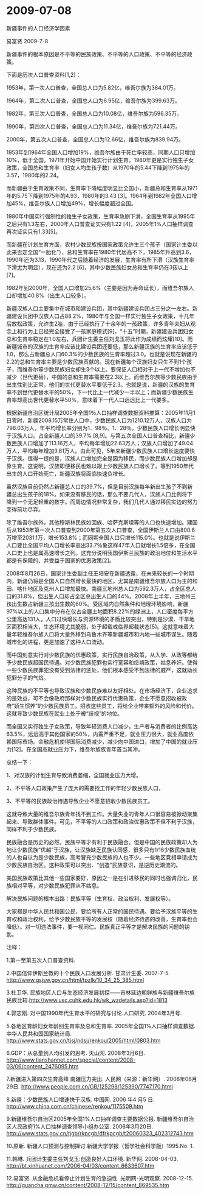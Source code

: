# 2009-07-08

新疆事件的人口经济学因素

易富贤 2009-7-8

新疆事件的根本原因是不平等的民族政策、不平等的人口政策、不平等的经济政策。

下面是历次人口普查资料[1,2]：

1953年，第一次人口普查，全国总人口为5.82亿，维吾尔族为364.01万。

1964年，第二次人口普查，全国总人口为6.95亿，维吾尔族为399.63万。

1982年，第三次人口普查，全国总人口为10.08亿，维吾尔族为596.35万。

1990年，第四次人口普查，全国总人口为11.34亿，维吾尔族为721.44万。

2000年，第五次人口普查，全国总人口为12.66亿，维吾尔族为839.94万。

1953年到1964年全国人口增加19%，维吾尔族由于死亡率较高，同期人口只增加10%，低于全国。1971年开始中国开始实行计划生育，1980年更是实行独生子女政策，全国总和生育率（妇女人均生孩子数）从1970年的5.44下降到1975年的3.57，1980年的2.24。

而新疆由于生育政策不同，生育率下降幅度明显比全国小，新疆总和生育率从1971年的5.75下降到1975年的4.93，1980年的3.43 [3]。1964年到1982年全国人口增加45%，维吾尔族人口增加49%，增长幅度超过全国。

1980年中国实行强制性的独生子女政策，生育率急剧下滑，全国生育率从1995年之后只有1.3左右，2000年人口普查证实只有1.22 [4]，2005年1%人口抽样调查再次证实只有1.33[5]。

而新疆在计划生育方面，农村少数民族按国家政策允许生三个孩子（国家计生委以此来否定全国“一胎化”），总和生育率在1980年代居高不下，1985年升高到3.6，1990年还为3.13，1990年代之后随着经济的发展，生育率有所下滑（汉族生育率下滑尤为明显），现在还为2.2 [6]，其中少数民族妇女总和生育率仍在3孩以上[7]。

1982年到2000年，全国人口增加25.6%（主要是因为寿命延长），而维吾尔族人口却增加40.8%（出生人口较多）。

新疆汉族人口主要集中在城市和建设兵团，其中新疆建设兵团占三分之一左右。新疆建设兵团中汉族人口占88.2%，1980年与全国一样实行独生子女政策，十几年后放松政策，允许生2胎，由于已经执行了十余年的一孩政策，许多青年夫妇从观念上和行为上已经完全接受了一孩家庭模式[9]。“十五”时期，新疆建设兵团妇女总和生育率稳定在1.0左右，兵团计生委主任刘戈玉将此作为成绩而炫耀[10]。而新疆城市的汉族的生育率应该比建设兵团还要低，那么新疆汉族的生育率应该低于1.0，那么占新疆总人口60.3%的少数民族的生育率超过3.0。也就是说现在新疆的2.2的总和生育率主要是少数民族贡献的。现在新疆每个汉族妇女只生不到1个孩子，而维吾尔等少数民族妇女却生3个以上。要保证人口相对于上一代不增加也不减少（世代更替），中国的总和生育率需要在2.3以上。而维吾尔族等少数民族由于出生性别比正常，他们的世代更替水平要低于2.3。也就是说，新疆的汉族的生育率不到世代更替水平的50%，下一代比上一代减少一半以上；而新疆少数民族生育率却高出世代更替水平50%，意味着下一代人口远远比上一代要多。

根据新疆自治区统计局2005年全国1％人口抽样调查数据资料推算：2005年11月1日零时，新疆2008.15万常住人口中，少数民族人口为1210.12万人，汉族人口为798.03万人，年平均增长率分别为1．98％、1．28％，少数民族人口增长明显快于汉族人口。占全新疆人口的39.7% [8,9]。与第五次全国人口普查相比，新疆少数民族人口增加了113.16万人，平均每年增加22.63万人；汉族人口增加了49.04万人，平均每年增加9.81万人。由此可见，5年来新疆少数民族人口增长速度要快于汉族。值得一提的是，汉族人口增加完全是因为移民，而少数民族人口增加却是靠生育。这说明，汉族即便移民也难以跟上少数民族人口增长了。等到1950年代出生的人口开始死亡，新疆汉族将面临快速负增长。

虽然汉族目前仍然占新疆总人口的39.7%，但是目前汉族每年新出生孩子不到新疆总出生孩子的18%。如果没有移民的话，那么不要几代人，汉族人口比例将下降到一个无足轻重的数字。而周边情况非常复杂，我们几代人通过移民实边的努力变得前功尽弃。

除了维吾尔族外，其他穆斯林民族如回族、哈萨克斯坦等的人口也快速增加。建国后从1953年第一次人口普查到2000年第五次人口普查，全国伊斯兰人口由800.6万增至2031.1万，增长153.8%；而同期全国人口只增长115.0%。也就是说伊斯兰人口要比全国平均人口增长率高出33.7％象这样47年人口就增长1.5倍多，在全国人口史上也是属高速增长之列。这充分说明我国伊斯兰民族的政治地位和生活水平都是有保障的、并受益于国家的优惠政策[2]。

2008年8月26日，国家计生委副主任王培安在新疆透露，在未来较长的一个时期内，新疆仍将是全国人口自然增长最快的地区。尤其是南疆维吾尔族人口为主的和田、喀什地区及克州人口增加最快。南疆三地州总人口为592.3万人，占全区总人口的31.8%，但出生人口却占全区总出生人口的44%。2008年上半年，三地州三孩出生数占新疆三孩出生数的60%。受区域内自然条件和地理环境影响，新疆97%以上的人口集中分布在仅占全疆土地面积8.22%的绿洲上，人口密度每平方公里高达131人，人口过快增长与资源环境的矛盾比较突出，特别是沙漠、干旱地区面积相当大，生态环境尤其脆弱，处于超载或临界超载状态[5]。这就意味着大量年轻维吾尔族人口将大量外移到乌鲁木齐等新疆城市和内地一些城市谋生。随着城市化的进程，更是加速了这种人口流动。

而中国刻意实行对少数民族的优惠政策，实行民族自治政策，从入学、从政等都给予少数民族超国民待遇。对少数民族犯罪也实行宽容和绥靖政策，姑息养奸。使得一些少数民族罪犯没有受到法律的惩处，他们根本感受不到法律的威严，这就助长犯罪分子的气焰。

这种民族的不平等也导致汉族和少数民族难以友好相处。在市场经济下，企业追求的是效益，可不会像政府那样对少数民族实行优惠政策，企业不愿意招收被政府“娇生惯养”的少数民族员工。招收这些员工，将给企业带来额外的风险和代价。这就导致少数民族在就业上处于被“歧视”的地位。

而全国又实行独生子女政策，导致年轻消费人口减少，生产者与消费者的比例高达63.5%，远远高于其他国家的50%，内需严重不足，就业压力很大，就业高度依赖国际市场。金融危机使得国际消费减少，减少向中国进口，增加了中国的就业压力[12]。在全国高就业压力下，维吾尔族族青年首当其冲。

总结一下：

1、对汉族的计划生育导致消费萎缩，全国就业压力大增。

2、不平等人口政策产生了庞大的需要找工作的年轻少数民族人口，

3、不平等的民族政治待遇导致企业不愿意招收少数民族员工。

这就导致大量的维吾尔族青年找不到工作。大量失业的青年人口很容易被掀动聚集起来、导致群体事件。可见，不平等的人口政策和政治优惠政策不但不利于汉族，同样不利于少数民族。

民族融合是历史的必然，民族平等才有利于民族融合。但是中国的民族政策却人为地让少数民族“优越”于汉族，让汉族缺乏民族认同感，很多只有1/16少数民族血统的人也自认为是少数民族，高考冒充少数民族的人也不少。一些地区竞相申请成为少数民族自治区。这种政策可以突出、“创造”民族意识，是逆历史潮流的。

美国民族政策比其他一些国家要好，原因之一是在引进移民的同时也强调归化，民族相对平等，对少数民族犯罪从不姑息。

解决民族问题的根本出路：民族平等（生育权、政治权利、发展权等）。

大家都是中华人民共和国公民，要给所有人正常的国民待遇。要给予汉族平等的生育权和政治权利，给予少数民族平等的发展权（随着经济待遇的改善，生育率也会降低）。对一切违法事件，要一视同仁。民族真正平等才是解决民族的问题的钥匙。

注释：

1.第一至第五次人口普查资料.

2.中国信仰伊斯兰教的十个民族人口发展分析. 甘肃计生委. 2007-7-5. http://www.gsjsw.gov.cn/html/tpzlk/10_34_25_385.html

3.杜卫华. 民族地区人口与生态经济发展初探——吉林延边朝鲜族与新疆维吾尔族民族比较.http://www.usc.cuhk.edu.hk/wk_wzdetails.asp?id=1813

4.郭志刚. 对中国1990年代生育水平的研究与讨论.人口研究. 2004年3月号.

5.各地区育龄妇女年龄别生育率及总和生育率. 2005年全国1%人口抽样调查数据. 中华人民共和国国家统计局. http://www.stats.gov.cn/tjsj/ndsj/renkou/2005/html/0803.htm

6.GDP：从总量到人均引发的思考. 天山网. 2008年3月6日. http://www.tianshannet.com/special/content/2008-03/06/content_2476095.htm

7.新疆进入第四次生育高峰 南疆压力突出. 人民网（来源：新华网）. 2008年08月29日. http://www.people.com.cn/GB/125298/125390/7747170.html

8.新疆：少数民族人口增速快于汉族. 中国网. 2006 年4 月5 日. http://www.china.com.cn/chinese/renkou/1175509.htm

9.新疆维吾尔自治区2005年全国1%人口抽样调查主要数据公报. 新疆维吾尔自治区人民政府1%人口抽样调查领导小组办公室. 2006年3月20日. http://www.stats.gov.cn/tjgb/rkpcgb/dfrkpcgb/t20060323_402312743.htm

10.原新. 新疆人口预测与控制探讨.新疆大学学报（哲学社会科学版）1995.No. 1.

11.韩琳. 兵团计生委主任刘戈玉:创造良好人口环境. 新华网. 2006-04-03. http://bt.xinhuanet.com/2006-04/03/content_6633607.htm

12.易富贤. 从金融危机看停止计划生育的急迫性. 光明网-光明观察. 2008-12-15. http://guancha.gmw.cn/content/2008-12/15/content_869535.htm
